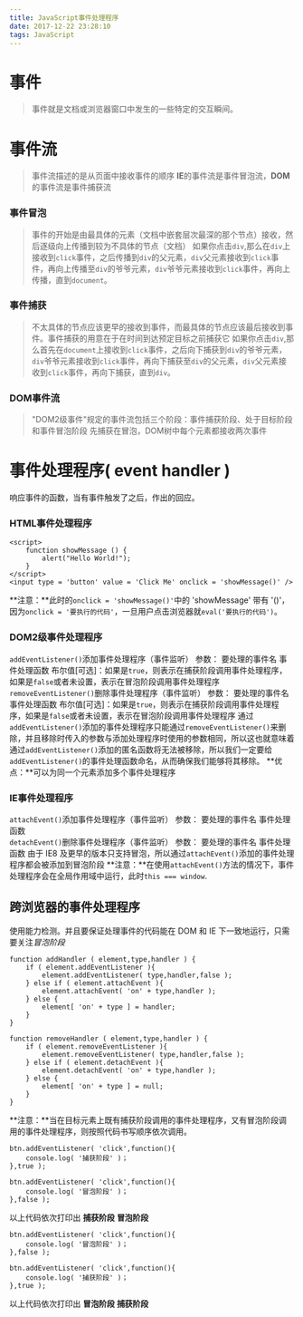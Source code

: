 ```yaml
---
title: JavaScript事件处理程序
date: 2017-12-22 23:28:10
tags: JavaScript
---
```

# 事件
> 事件就是文档或浏览器窗口中发生的一些特定的交互瞬间。

# 事件流
> 事件流描述的是从页面中接收事件的顺序
**IE**的事件流是事件冒泡流，**DOM**的事件流是事件捕获流
### 事件冒泡
> 事件的开始是由最具体的元素（文档中嵌套层次最深的那个节点）接收，然后逐级向上传播到较为不具体的节点（文档）
如果你点击`div`,那么在`div`上接收到`click`事件，之后传播到`div`的父元素，`div`父元素接收到`click`事件，再向上传播至`div`的爷爷元素，`div`爷爷元素接收到`click`事件，再向上传播，直到`document`。
### 事件捕获
> 不太具体的节点应该更早的接收到事件，而最具体的节点应该最后接收到事件。事件捕获的用意在于在时间到达预定目标之前捕获它
如果你点击`div`,那么首先在`document`上接收到`click`事件，之后向下捕获到`div`的爷爷元素，`div`爷爷元素接收到`click`事件，再向下捕获至`div`的父元素，`div`父元素接收到`click`事件，再向下捕获，直到`div`。
### DOM事件流
> "DOM2级事件"规定的事件流包括三个阶段：事件捕获阶段、处于目标阶段和事件冒泡阶段
先捕获在冒泡，DOM树中每个元素都接收两次事件

# 事件处理程序( event handler )
响应事件的函数，当有事件触发了之后，作出的回应。
### HTML事件处理程序
```
<script>
    function showMessage () {
        alert("Hello World!");
    }
</script>
<input type = 'button' value = 'Click Me' onclick = 'showMessage()' />
```
**注意：**此时的`onclick = 'showMessage()'`中的 'showMessage' 带有 '()'，因为`onclick = '要执行的代码'`，一旦用户点击浏览器就`eval('要执行的代码')`。
### DOM2级事件处理程序
`addEventListener()`添加事件处理程序（事件监听）
    参数：
        要处理的事件名
        事件处理函数
        布尔值[可选]：如果是`true`，则表示在捕获阶段调用事件处理程序，如果是`false`或者未设置，表示在冒泡阶段调用事件处理程序
`removeEventListener()`删除事件处理程序（事件监听）
    参数：
        要处理的事件名
        事件处理函数
        布尔值[可选]：如果是`true`，则表示在捕获阶段调用事件处理程序，如果是`false`或者未设置，表示在冒泡阶段调用事件处理程序
通过`addEventListener()`添加的事件处理程序只能通过`removeEventListener()`来删除，并且移除时传入的参数与添加处理程序时使用的参数相同，所以这也就意味着通过`addEventListener()`添加的匿名函数将无法被移除，所以我们一定要给`addEventListener()`的事件处理函数命名，从而确保我们能够将其移除。
**优点：**可以为同一个元素添加多个事件处理程序
### IE事件处理程序
`attachEvent()`添加事件处理程序（事件监听）
    参数：
        要处理的事件名
        事件处理函数  
`detachEvent()`删除事件处理程序（事件监听）
    参数：
        要处理的事件名
        事件处理函数
由于 IE8 及更早的版本只支持冒泡，所以通过`attachEvent()`添加的事件处理程序都会被添加到冒泡阶段
**注意：**在使用`attachEvent()`方法的情况下，事件处理程序会在全局作用域中运行，此时`this === window`.
## 跨浏览器的事件处理程序
使用能力检测。并且要保证处理事件的代码能在 DOM 和 IE 下一致地运行，只需要关注*冒泡阶段*
```
function addHandler ( element,type,handler ) {
    if ( element.addEventListener ){
        element.addEventListener( type,handler,false );
    } else if ( element.attachEvent ){
        element.attachEvent( 'on' + type,handler );
    } else {
        element[ 'on' + type ] = handler;
    } 
}

function removeHandler ( element,type,handler ) {
    if ( element.removeEventListener ){
        element.removeEventListener( type,handler,false );
    } else if ( element.detachEvent ){
        element.detachEvent( 'on' + type,handler );
    } else {
        element[ 'on' + type ] = null;
    } 
}
```

**注意：**当在目标元素上既有捕获阶段调用的事件处理程序，又有冒泡阶段调用的事件处理程序，则按照代码书写顺序依次调用。
```
btn.addEventListener( 'click',function(){
    console.log( '捕获阶段' )；
},true );

btn.addEventListener( 'click',function(){
    console.log( '冒泡阶段' )；
},false );
```
以上代码依次打印出
    **捕获阶段**
    **冒泡阶段**

```
btn.addEventListener( 'click',function(){
    console.log( '冒泡阶段' )；
},false );

btn.addEventListener( 'click',function(){
    console.log( '捕获阶段' )；
},true );
```
以上代码依次打印出
    **冒泡阶段**
    **捕获阶段**

    
